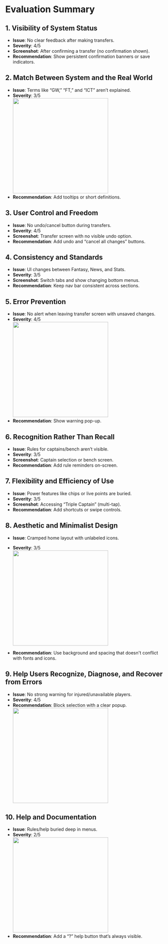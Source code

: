 # Evaluation Summary

## 1. Visibility of System Status
- **Issue**: No clear feedback after making transfers.
- **Severity**: 4/5  
- **Screenshot**: After confirming a transfer (no confirmation shown).  
- **Recommendation**: Show persistent confirmation banners or save indicators.

## 2. Match Between System and the Real World
- **Issue**: Terms like “GW,” “FT,” and “ICT” aren’t explained.
- **Severity**: 3/5  
  <img src="https://github.com/user-attachments/assets/11b3aba7-da04-42c4-b31a-3d5db95087de" width="300">
- **Recommendation**: Add tooltips or short definitions.

## 3. User Control and Freedom
- **Issue**: No undo/cancel button during transfers.
- **Severity**: 4/5  
- **Screenshot**: Transfer screen with no visible undo option.  
- **Recommendation**: Add undo and “cancel all changes” buttons.

## 4. Consistency and Standards
- **Issue**: UI changes between Fantasy, News, and Stats.
- **Severity**: 3/5  
- **Screenshot**: Switch tabs and show changing bottom menus.  
- **Recommendation**: Keep nav bar consistent across sections.

## 5. Error Prevention
- **Issue**: No alert when leaving transfer screen with unsaved changes.
- **Severity**: 4/5  
  <img src="https://github.com/user-attachments/assets/431a0922-2928-4a5b-a6b8-a0f44b81c36d" width="300">
- **Recommendation**: Show warning pop-up.

## 6. Recognition Rather Than Recall
- **Issue**: Rules for captains/bench aren’t visible.
- **Severity**: 3/5  
- **Screenshot**: Captain selection or bench screen.  
- **Recommendation**: Add rule reminders on-screen.

## 7. Flexibility and Efficiency of Use
- **Issue**: Power features like chips or live points are buried.
- **Severity**: 3/5  
- **Screenshot**: Accessing “Triple Captain” (multi-tap).  
- **Recommendation**: Add shortcuts or swipe controls.

## 8. Aesthetic and Minimalist Design
- **Issue**: Cramped home layout with unlabeled icons.
- **Severity**: 3/5  
  <img src="https://github.com/user-attachments/assets/7717bc31-36e8-48ec-a298-9540477396ca" width="300">
  
- **Recommendation**: Use background and spacing that doesn't conflict with fonts and icons.

## 9. Help Users Recognize, Diagnose, and Recover from Errors
- **Issue**: No strong warning for injured/unavailable players.
- **Severity**: 4/5   
- **Recommendation**: Block selection with a clear popup.
  <img src="https://github.com/user-attachments/assets/5c993b1c-5e5b-4e9b-a6cd-509e97e078f4" width="300">

## 10. Help and Documentation
- **Issue**: Rules/help buried deep in menus.
- **Severity**: 2/5  
  <img src="https://github.com/user-attachments/assets/9a9d4878-2a39-433a-b2c8-2dbc4f4e7138" width="300">
- **Recommendation**: Add a “?” help button that’s always visible.
